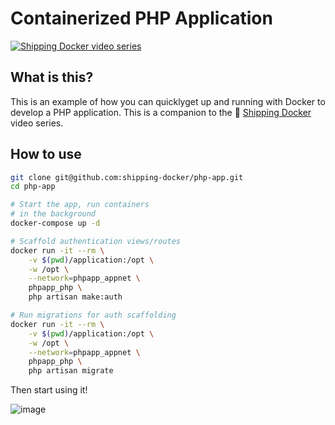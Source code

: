 # Containerized PHP Application

<a href="https://shippingdocker.com" title="learn how to use docker in dev and production">![Shipping Docker video series](https://cloud.githubusercontent.com/assets/467411/18037593/12321512-6d4e-11e6-8514-e8454f4fd286.jpg)</a>

## What is this?

This is an example of how you can quicklyget up and running with Docker to develop a PHP application. This is a companion to the 🐳 [Shipping Docker](https://shippingdocker.com/) video series.


## How to use

```bash
git clone git@github.com:shipping-docker/php-app.git
cd php-app

# Start the app, run containers
# in the background
docker-compose up -d

# Scaffold authentication views/routes
docker run -it --rm \
    -v $(pwd)/application:/opt \
    -w /opt \
    --network=phpapp_appnet \
    phpapp_php \
    php artisan make:auth

# Run migrations for auth scaffolding
docker run -it --rm \
    -v $(pwd)/application:/opt \
    -w /opt \
    --network=phpapp_appnet \
    phpapp_php \
    php artisan migrate
```

Then start using it!

![image](https://cloud.githubusercontent.com/assets/467411/18038743/6ac84008-6d61-11e6-8aa6-30a776b59aaa.png)
